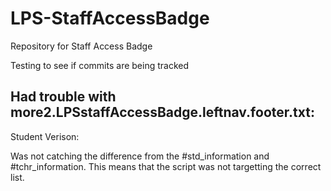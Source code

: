 # LPS-StaffAccessBadge
Repository for Staff Access Badge

Testing to see if commits are being tracked

## Had trouble with more2.LPSstaffAccessBadge.leftnav.footer.txt:

Student Verison:
<script type="text/javascript">
$j(document).ready(function() {
$j( "ul#std_information > li > a[href^='state/stateMA.html?frn=']" ).parent().after($j('<li ><a href="LPS-earlycollege.html?frn=~(frn)">State Early College &tilde;</a></li>'));
});
</script>


<script type="text/javascript">
$j(document).ready(function() {
$j("ul#tchr_information > li > a[href^='photo.html?frn=']").parent().after($j('<li><a href="LPS-StaffAccessBadge.html?frn=~(frn)">Staff Access Badge</a></li>'));
});
</script>

Was not catching the difference from the #std_information and #tchr_information.  This means that the script was not targetting the correct list.
